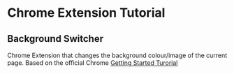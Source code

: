 # Chrome Extension Tutorial
## Background Switcher

Chrome Extension that changes the background colour/image of the current page. Based on the official Chrome [Getting Started Turorial](https://developer.chrome.com/docs/extensions/mv3/getstarted/)